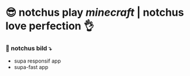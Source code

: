 # 😎 notchus play <i>minecraft</i> | notchus love perfection 👌

### 😬 notchus bild ⤵️
<ul>
  <li>supa responsif app</li>
  <li>supa-fast app</li>
</ul>
